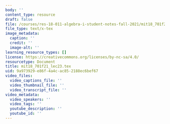 ```yaml
---
body: ''
content_type: resource
draft: false
file: /courses/res-18-011-algebra-i-student-notes-fall-2021/mit18_701f21_lec23.tex
file_type: text/x-tex
image_metadata:
  caption: ''
  credit: ''
  image-alt: ''
learning_resource_types: []
license: https://creativecommons.org/licenses/by-nc-sa/4.0/
resourcetype: Document
title: mit18_701f21_lec23.tex
uid: 9a973929-e86f-4a4c-ac85-2188ec6bef67
video_files:
  video_captions_file: ''
  video_thumbnail_file: ''
  video_transcript_file: ''
video_metadata:
  video_speakers: ''
  video_tags: ''
  youtube_description: ''
  youtube_id: ''
---
```

